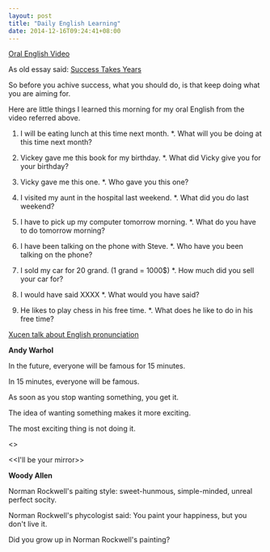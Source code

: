 ```yaml
---
layout: post
title: "Daily English Learning"
date: 2014-12-16T09:24:41+08:00
---
```


[Oral English Video](http://v.youku.com/v_show/id_XNzMwNDg4Njg0.html)

As old essay said: [Success Takes Years](http://universeroc.github.io/2014/10/14/success-takes-years.html)

So before you achive success, what you should do, is that keep doing what you are aiming for.

Here are little things I learned this morning for my oral English from the video referred above.

1. I will be eating lunch at this time next month.
*. What will you be doing at this time next month?

2. Vickey gave me this book for my birthday.
*. What did Vicky give you for your birthday?

3. Vicky gave me this one.
*. Who gave you this one?

4. I visited my aunt in the hospital last weekend.
*. What did you do last weekend?

5. I have to pick up my computer tomorrow morning.
*. What do you have to do tomorrow morning?

6. I have been talking on the phone with Steve.
*. Who have you been talking on the phone?

7. I sold my car for 20 grand. (1 grand = 1000$)
*. How much did you sell your car for?

8. I would have said XXXX
*. What would you have said?

9. He likes to play chess in his free time.
*. What does he like to do in his free time?

[Xucen talk about English pronunciation](http://v.youku.com/v_show/id_XNjQyNjY5OTE2.html)

<b>Andy Warhol</b>

In the future, everyone will be famous for 15 minutes.

In 15 minutes, everyone will be famous.

As soon as you stop wanting something, you get it.

The idea of wanting something makes it more exciting.

The most exciting thing is not doing it.

<<The Philosophy of Andy Warhol>>

<<I'll be your mirror>>

<b>Woody Allen</b>

Norman Rockwell's paiting style: sweet-hunmous, simple-minded, unreal perfect socity.

Norman Rockwell's phycologist said: You paint your happiness, but you don't live it.

Did you grow up in Norman Rockwell's painting?
